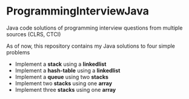 # ProgrammingInterviewJava
Java code solutions of programming interview questions from multiple sources (CLRS, CTCI)

As of now, this repository contains my Java solutions to four simple problems
- Implement a **stack** using a **linkedlist**
- Implement a **hash-table** using a **linkedlist**
- Implement a **queue** using two **stacks**
- Implement two **stacks** using one **array**
- Implement three **stacks** using one **array**